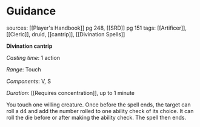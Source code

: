 # Guidance
sources: [[Player's Handbook]] pg 248, [[SRD]] pg 151
tags: [[Artificer]], [[Cleric]], druid, [[cantrip]], [[Divination Spells]]

**Divination cantrip**

*Casting time*: 1 action

*Range*: Touch

*Components*: V, S

*Duration*: [[Requires concentration]], up to 1 minute

You touch one willing creature. Once before the spell ends, the target can roll a d4 and add the number rolled to one ability check of its choice. It can roll the die before or after making the ability check. The spell then ends.
